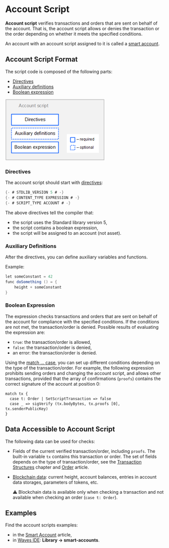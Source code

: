 # Account Script

**Account script** verifies transactions and orders that are sent on behalf of the account. That is, the account script allows or denies the transaction or the order depending on whether it meets the specified conditions.

An account with an account script assigned to it is called a [smart account](/en/building-apps/smart-contracts/what-is-smart-account).

## Account Script Format

The script code is composed of the following parts:

* [Directives](#directives)
* [Auxiliary definitions](#auxiliary-definitions)
* [Boolean expression](#boolean-expression)

![](./_assets/account-script-format.png)

### Directives

The account script should start with [directives](/en/ride/script/directives):

```scala
{- # STDLIB_VERSION 5 # -}
{- # CONTENT_TYPE EXPRESSION # -}
{- # SCRIPT_TYPE ACCOUNT # -}
```

The above directives tell the compiler that:

- the script uses the Standard library version 5,
- the script contains a boolean expression,
- the script will be assigned to an account (not asset).

### Auxiliary Definitions

After the directives, you can define auxiliary variables and functions.

Example:

```scala
let someConstant = 42
func doSomething () = {
    height + someConstant
}
```

### Boolean Expression

The expression checks transactions and orders that are sent on behalf of the account for compliance with the specified conditions. If the conditions are not met, the transaction/order is denied. Possible results of evaluating the expression are:

* `true`: the transaction/order is allowed,
* `false`: the transaction/order is denied,
* an error: the transaction/order is denied.

Using the [match ... case](/en/ride/operators/match-case), you can set up different conditions depending on the type of the transaction/order. For example, the following expression prohibits sending orders and changing the account script, and allows other transactions, provided that the array of confirmations (`proofs`) contains the correct signature of the account at position 0:

```
match tx {
  case t: Order | SetScriptTransaction => false
  case _ => sigVerify (tx.bodyBytes, tx.proofs [0], tx.senderPublicKey)
}
```

## Data Accessible to Account Script

The following data can be used for checks:

* Fields of the current verified transaction/order, including `proofs`. The built-in variable `tx` contains this transaction or order. The set of fields depends on the type of transaction/order, see the [Transaction Structures](/en/ride/structures/transaction-structures/) chapter and [Order](/en/ride/structures/common-structures/order) article.
* [Blockchain data](/en/ride/#blockchain-operation): current height, account balances, entries in account data storages, parameters of tokens, etc.

   :warning: Blockchain data is available only when checking a transaction and not available when checking an order (`case t: Order`).

## Examples

Find the account scripts examples:
* in the [Smart Account](/en/building-apps/smart-contracts/what-is-smart-account) article,
* in [Waves IDE](/en/building-apps/smart-contracts/tools/waves-ide): **Library → smart-accounts**.

